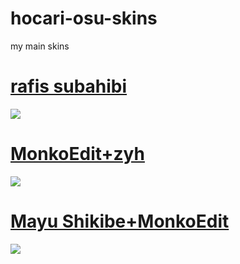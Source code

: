 # hocari-osu-skins
my main skins
# [rafis subahibi]([https://www.mediafire.com/file/uhko958cpdpuj90/mathi+boop.osk/file](https://yeahyeahhyeahh.s-ul.eu/VD8Osovw))
![](https://osu.ppy.sh/ss/18207279/4f2b)
# [MonkoEdit+zyh](https://zyh.s-ul.eu/g0Skgaqz)
![](https://osu.ppy.sh/ss/17754239/4179)
# [Mayu Shikibe+MonkoEdit](https://zyh.s-ul.eu/3CqVhPsd)
![](https://osu.ppy.sh/ss/17754250/c140)
